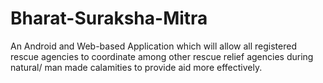 # Bharat-Suraksha-Mitra
An Android and Web-based Application which will allow all registered rescue agencies to coordinate among other rescue relief agencies during natural/ man made calamities to provide aid more effectively.
